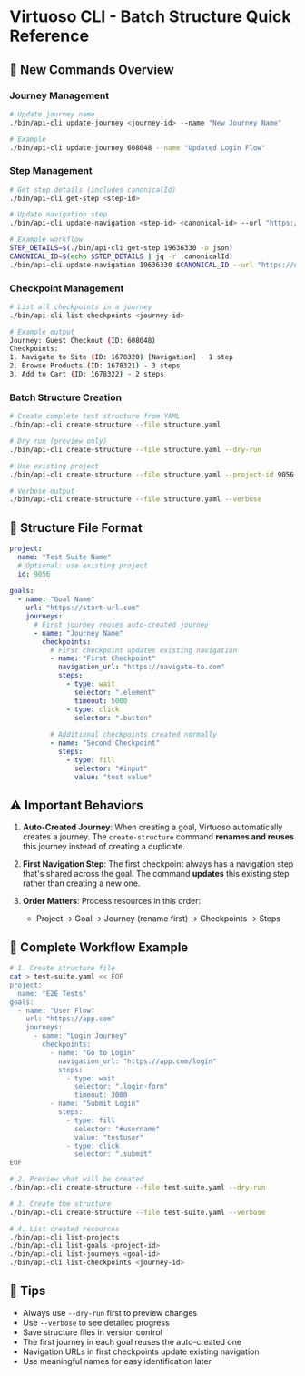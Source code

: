 # Virtuoso CLI - Batch Structure Quick Reference

## 🚀 New Commands Overview

### Journey Management
```bash
# Update journey name
./bin/api-cli update-journey <journey-id> --name "New Journey Name"

# Example
./bin/api-cli update-journey 608048 --name "Updated Login Flow"
```

### Step Management
```bash
# Get step details (includes canonicalId)
./bin/api-cli get-step <step-id>

# Update navigation step
./bin/api-cli update-navigation <step-id> <canonical-id> --url "https://new-url.com"

# Example workflow
STEP_DETAILS=$(./bin/api-cli get-step 19636330 -o json)
CANONICAL_ID=$(echo $STEP_DETAILS | jq -r .canonicalId)
./bin/api-cli update-navigation 19636330 $CANONICAL_ID --url "https://updated.example.com"
```

### Checkpoint Management
```bash
# List all checkpoints in a journey
./bin/api-cli list-checkpoints <journey-id>

# Example output
Journey: Guest Checkout (ID: 608048)
Checkpoints:
1. Navigate to Site (ID: 1678320) [Navigation] - 1 step
2. Browse Products (ID: 1678321) - 3 steps
3. Add to Cart (ID: 1678322) - 2 steps
```

### Batch Structure Creation
```bash
# Create complete test structure from YAML
./bin/api-cli create-structure --file structure.yaml

# Dry run (preview only)
./bin/api-cli create-structure --file structure.yaml --dry-run

# Use existing project
./bin/api-cli create-structure --file structure.yaml --project-id 9056

# Verbose output
./bin/api-cli create-structure --file structure.yaml --verbose
```

## 📝 Structure File Format

```yaml
project:
  name: "Test Suite Name"
  # Optional: use existing project
  id: 9056
  
goals:
  - name: "Goal Name"
    url: "https://start-url.com"
    journeys:
      # First journey reuses auto-created journey
      - name: "Journey Name"
        checkpoints:
          # First checkpoint updates existing navigation
          - name: "First Checkpoint"
            navigation_url: "https://navigate-to.com"
            steps:
              - type: wait
                selector: ".element"
                timeout: 5000
              - type: click
                selector: ".button"
          
          # Additional checkpoints created normally
          - name: "Second Checkpoint"
            steps:
              - type: fill
                selector: "#input"
                value: "test value"
```

## ⚠️ Important Behaviors

1. **Auto-Created Journey**: When creating a goal, Virtuoso automatically creates a journey. The `create-structure` command **renames and reuses** this journey instead of creating a duplicate.

2. **First Navigation Step**: The first checkpoint always has a navigation step that's shared across the goal. The command **updates** this existing step rather than creating a new one.

3. **Order Matters**: Process resources in this order:
   - Project → Goal → Journey (rename first) → Checkpoints → Steps

## 🔄 Complete Workflow Example

```bash
# 1. Create structure file
cat > test-suite.yaml << EOF
project:
  name: "E2E Tests"
goals:
  - name: "User Flow"
    url: "https://app.com"
    journeys:
      - name: "Login Journey"
        checkpoints:
          - name: "Go to Login"
            navigation_url: "https://app.com/login"
            steps:
              - type: wait
                selector: ".login-form"
                timeout: 3000
          - name: "Submit Login"
            steps:
              - type: fill
                selector: "#username"
                value: "testuser"
              - type: click
                selector: ".submit"
EOF

# 2. Preview what will be created
./bin/api-cli create-structure --file test-suite.yaml --dry-run

# 3. Create the structure
./bin/api-cli create-structure --file test-suite.yaml --verbose

# 4. List created resources
./bin/api-cli list-projects
./bin/api-cli list-goals <project-id>
./bin/api-cli list-journeys <goal-id>
./bin/api-cli list-checkpoints <journey-id>
```

## 🎯 Tips

- Always use `--dry-run` first to preview changes
- Use `--verbose` to see detailed progress
- Save structure files in version control
- The first journey in each goal reuses the auto-created one
- Navigation URLs in first checkpoints update existing navigation
- Use meaningful names for easy identification later
